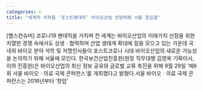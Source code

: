 ```yaml
---
categories: c
title: "세계적 석학들 ‘포스트팬데믹’ 바이오산업 전망위해 서울 총집결"
---
```

[헬스컨슈머] 코로나19 펜데믹을 거치며 전 세계는 바이오산업의 미래가치 선점을 위한 치열한 경쟁 속에서도 상생ㆍ협력하며 산업 생태계 확대에 힘을 모으고 있는 가운데 국내외 바이오 분야 석학 및 저명인사들이 포스트코로나 시대 바이오산업의 새로운 가능성을 논의하기 위해 서울에 모인다. 한국보건산업진흥원(원장 직무대행 김영옥 기획이사, 이하 진흥원)은 바이오산업의 최신 정보 공유와 글로벌 교류 촉진을 위해 9월 29일 ‘제6회 서울 바이오ㆍ의료 국제 콘퍼런스’를 개최했다고 밝혔다.서울 바이오ㆍ의료 국제 콘퍼런스는 2016년부터 ‘창업’